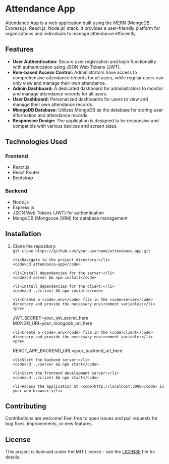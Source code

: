 <!DOCTYPE html>
<html lang="en">
<head>
  <meta charset="UTF-8">
  <meta name="viewport" content="width=device-width, initial-scale=1.0">
  <title>Attendance App - README</title>
</head>
<body>
  <h1>Attendance App</h1>
  
  <p>Attendance App is a web application built using the MERN (MongoDB, Express.js, React.js, Node.js) stack. It provides a user-friendly platform for organizations and individuals to manage attendance efficiently.</p>

  <h2>Features</h2>
  <ul>
    <li><strong>User Authentication:</strong> Secure user registration and login functionality with authentication using JSON Web Tokens (JWT).</li>
    <li><strong>Role-based Access Control:</strong> Administrators have access to comprehensive attendance records for all users, while regular users can only view and manage their own attendance.</li>
    <li><strong>Admin Dashboard:</strong> A dedicated dashboard for administrators to monitor and manage attendance records for all users.</li>
    <li><strong>User Dashboard:</strong> Personalized dashboards for users to view and manage their own attendance records.</li>
    <li><strong>MongoDB Database:</strong> Utilizes MongoDB as the database for storing user information and attendance records.</li>
    <li><strong>Responsive Design:</strong> The application is designed to be responsive and compatible with various devices and screen sizes.</li>
  </ul>

  <h2>Technologies Used</h2>
  <h3>Frontend</h3>
  <ul>
    <li>React.js</li>
    <li>React Router</li>
    <li>Bootstrap</li>
  </ul>

  <h3>Backend</h3>
  <ul>
    <li>Node.js</li>
    <li>Express.js</li>
    <li>JSON Web Tokens (JWT) for authentication</li>
    <li>MongoDB (Mongoose ORM) for database management</li>
  </ul>

  <h2>Installation</h2>
  <ol>
    <li>Clone the repository:</li>
    <code>git clone https://github.com/your-username/attendance-app.git</code>
    
    <li>Navigate to the project directory:</li>
    <code>cd attendance-app</code>
    
    <li>Install dependencies for the server:</li>
    <code>cd server && npm install</code>
    
    <li>Install dependencies for the client:</li>
    <code>cd ../client && npm install</code>
    
    <li>Create a <code>.env</code> file in the <code>server</code> directory and provide the necessary environment variables:</li>
    <pre>
JWT_SECRET=your_jwt_secret_here
MONGO_URI=your_mongodb_uri_here
    </pre>
    
    <li>Create a <code>.env</code> file in the <code>client</code> directory and provide the necessary environment variable:</li>
    <pre>
REACT_APP_BACKEND_URL=your_backend_url_here
    </pre>
    
    <li>Start the backend server:</li>
    <code>cd ../server && npm start</code>
    
    <li>Start the frontend development server:</li>
    <code>cd ../client && npm start</code>
    
    <li>Access the application at <code>http://localhost:3000</code> in your web browser.</li>
  </ol>

  <h2>Contributing</h2>
  <p>Contributions are welcome! Feel free to open issues and pull requests for bug fixes, improvements, or new features.</p>

  <h2>License</h2>
  <p>This project is licensed under the MIT License - see the <a href="LICENSE">LICENSE</a> file for details.</p>
</body>
</html>
